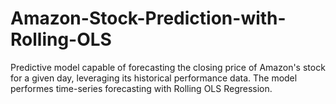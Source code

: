 # Amazon-Stock-Prediction-with-Rolling-OLS
Predictive model capable of forecasting the closing price of Amazon's stock for a given day, leveraging its historical performance data. The model performes time-series forecasting with Rolling OLS Regression.
